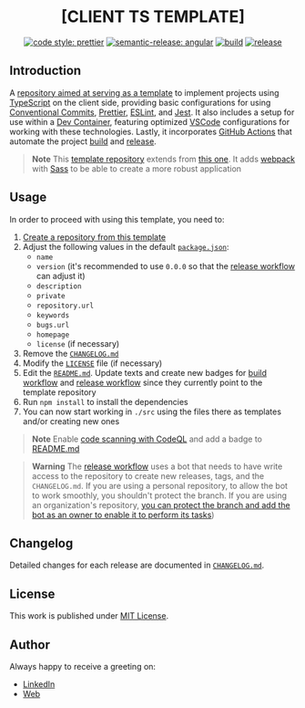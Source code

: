 <div align=center>

# [CLIENT TS TEMPLATE]

[![code style: prettier](https://img.shields.io/badge/code_style-prettier-ff69b4.svg)](https://github.com/prettier/prettier)
[![semantic-release: angular](https://img.shields.io/badge/semantic--release-angular-e10079?logo=semantic-release)](https://github.com/semantic-release/semantic-release)
[![build](https://github.com/d3p1/app-ts-template/actions/workflows/build.yml/badge.svg)](https://github.com/d3p1/app-ts-template/actions/workflows/build.yml)
[![release](https://github.com/d3p1/app-ts-template/actions/workflows/release.yml/badge.svg)](https://github.com/d3p1/app-ts-template/actions/workflows/release.yml)

</div>

## Introduction

A [repository aimed at serving as a template](https://docs.github.com/en/repositories/creating-and-managing-repositories/creating-a-repository-from-a-template) to implement projects using [TypeScript](https://www.typescriptlang.org/) on the client side, providing basic configurations for using [Conventional Commits](https://www.conventionalcommits.org/en/v1.0.0/), [Prettier](https://prettier.io/), [ESLint](https://eslint.org/), and [Jest](https://jestjs.io/). It also includes a setup for use within a [Dev Container](https://code.visualstudio.com/docs/devcontainers/containers), featuring optimized [VSCode](https://code.visualstudio.com/) configurations for working with these technologies. Lastly, it incorporates [GitHub Actions](https://github.com/features/actions) that automate the project [build](./.github/workflows/build.yml) and [release](./.github/workflows/release.yml).

> **Note**
> This [template repository]((https://docs.github.com/en/repositories/creating-and-managing-repositories/creating-a-repository-from-a-template)) extends from [this one](https://github.com/d3p1/client-ts-template). It adds [webpack](https://webpack.js.org/) with [Sass](https://sass-lang.com/) to be able to create a more robust application

## Usage

In order to proceed with using this template, you need to:

1. [Create a repository from this template](https://docs.github.com/en/repositories/creating-and-managing-repositories/creating-a-repository-from-a-template)
2. Adjust the following values in the default [`package.json`](./package.json):
    - `name`
    - `version` (it's recommended to use `0.0.0` so that the [release workflow](./.github/workflows/release.yml) can adjust it)
    - `description`
    - `private`
    - `repository.url`
    - `keywords`
    - `bugs.url`
    - `homepage`
    - `license` (if necessary)
3. Remove the [`CHANGELOG.md`](./CHANGELOG.md)
4. Modify the [`LICENSE`](./LICENSE) file (if necessary)
5. Edit the [`README.md`](./README.md). Update texts and create new badges for [build workflow](./.github/workflows/build.yml) and [release workflow](./.github/workflows/release.yml) since they currently point to the template repository
6. Run `npm install` to install the dependencies
7. You can now start working in `./src` using the files there as templates and/or creating new ones

> **Note**
> Enable [code scanning with CodeQL](https://docs.github.com/en/code-security/code-scanning/enabling-code-scanning/configuring-default-setup-for-code-scanning) and add a badge to [README.md](./README.md)

> **Warning**
> The [release workflow](./.github/workflows/release.yml) uses a bot that needs to have write access to the repository to create new releases, tags, and the `CHANGELOG.md`. If you are using a personal repository, to allow the bot to work smoothly, you shouldn't protect the branch. If you are using an organization's repository, [you can protect the branch and add the bot as an owner to enable it to perform its tasks](https://github.com/semantic-release/github/issues/175#issuecomment-484964034))

## Changelog

Detailed changes for each release are documented in [`CHANGELOG.md`](./CHANGELOG.md).

## License

This work is published under [MIT License](./LICENSE).

## Author

Always happy to receive a greeting on:

- [LinkedIn](https://www.linkedin.com/in/cristian-marcelo-de-picciotto/)
- [Web](https://d3p1.dev/)
